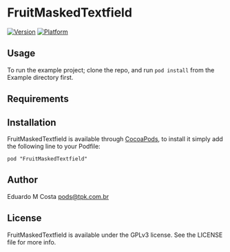 # FruitMaskedTextfield

[![Version](http://cocoapod-badges.herokuapp.com/v/FruitMaskedTextfield/badge.png)](http://cocoadocs.org/docsets/FruitMaskedTextfield)
[![Platform](http://cocoapod-badges.herokuapp.com/p/FruitMaskedTextfield/badge.png)](http://cocoadocs.org/docsets/FruitMaskedTextfield)

## Usage

To run the example project; clone the repo, and run `pod install` from the Example directory first.

## Requirements

## Installation

FruitMaskedTextfield is available through [CocoaPods](http://cocoapods.org), to install
it simply add the following line to your Podfile:

    pod "FruitMaskedTextfield"

## Author

Eduardo M Costa <pods@tpk.com.br>

## License

FruitMaskedTextfield is available under the GPLv3 license. See the LICENSE file for more info.

